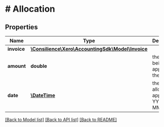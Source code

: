 # # Allocation

## Properties

Name | Type | Description | Notes
------------ | ------------- | ------------- | -------------
**invoice** | [**\Consilience\Xero\AccountingSdk\Model\Invoice**](Invoice.md) |  | 
**amount** | **double** | the amount being applied to the invoice | 
**date** | [**\DateTime**](\DateTime.md) | the date the allocation is applied YYYY-MM-DD. | 

[[Back to Model list]](../../README.md#documentation-for-models) [[Back to API list]](../../README.md#documentation-for-api-endpoints) [[Back to README]](../../README.md)


